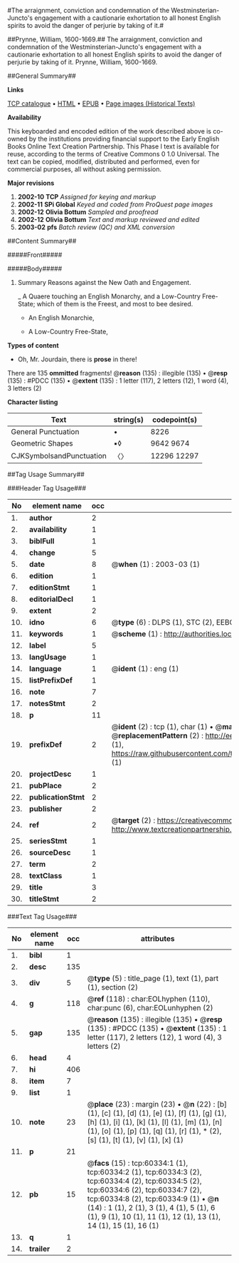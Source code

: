 #The arraignment, conviction and condemnation of the Westminsterian-Juncto's engagement with a cautionarie exhortation to all honest English spirits to avoid the danger of perjurie by taking of it.#

##Prynne, William, 1600-1669.##
The arraignment, conviction and condemnation of the Westminsterian-Juncto's engagement with a cautionarie exhortation to all honest English spirits to avoid the danger of perjurie by taking of it.
Prynne, William, 1600-1669.

##General Summary##

**Links**

[TCP catalogue](http://www.ota.ox.ac.uk/tcp/)  • 
[HTML](http://tei.it.ox.ac.uk/tcp/Texts-HTML/free/A56/A56129.html)  • 
[EPUB](http://tei.it.ox.ac.uk/tcp/Texts-EPUB/free/A56/A56129.epub) • 
[Page images (Historical Texts)](https://data.historicaltexts.jisc.ac.uk/view?pubId=eebo-12363432e&pageId=eebo-12363432e-60334-1)

**Availability**

This keyboarded and encoded edition of the
	       work described above is co-owned by the institutions
	       providing financial support to the Early English Books
	       Online Text Creation Partnership. This Phase I text is
	       available for reuse, according to the terms of Creative
	       Commons 0 1.0 Universal. The text can be copied,
	       modified, distributed and performed, even for
	       commercial purposes, all without asking permission.

**Major revisions**

1. __2002-10__ __TCP__ *Assigned for keying and markup*
1. __2002-11__ __SPi Global__ *Keyed and coded from ProQuest page images*
1. __2002-12__ __Olivia Bottum__ *Sampled and proofread*
1. __2002-12__ __Olivia Bottum__ *Text and markup reviewed and edited*
1. __2003-02__ __pfs__ *Batch review (QC) and XML conversion*

##Content Summary##

#####Front#####

#####Body#####

1. Summary Reasons against the New Oath and Engagement.

    _ A Quaere touching an English Monarchy, and a Low-Country Free-State; which of them is the Freest, and most to bee desired.

      * An English Monarchie,

      * A Low-Country Free-State,

**Types of content**

  * Oh, Mr. Jourdain, there is **prose** in there!

There are 135 **ommitted** fragments! 
 @__reason__ (135) : illegible (135)  •  @__resp__ (135) : #PDCC (135)  •  @__extent__ (135) : 1 letter (117), 2 letters (12), 1 word (4), 3 letters (2)

**Character listing**


|Text|string(s)|codepoint(s)|
|---|---|---|
|General Punctuation|•|8226|
|Geometric Shapes|▪◊|9642 9674|
|CJKSymbolsandPunctuation|〈〉|12296 12297|

##Tag Usage Summary##

###Header Tag Usage###

|No|element name|occ|attributes|
|---|---|---|---|
|1.|__author__|2||
|2.|__availability__|1||
|3.|__biblFull__|1||
|4.|__change__|5||
|5.|__date__|8| @__when__ (1) : 2003-03 (1)|
|6.|__edition__|1||
|7.|__editionStmt__|1||
|8.|__editorialDecl__|1||
|9.|__extent__|2||
|10.|__idno__|6| @__type__ (6) : DLPS (1), STC (2), EEBO-CITATION (1), OCLC (1), VID (1)|
|11.|__keywords__|1| @__scheme__ (1) : http://authorities.loc.gov/ (1)|
|12.|__label__|5||
|13.|__langUsage__|1||
|14.|__language__|1| @__ident__ (1) : eng (1)|
|15.|__listPrefixDef__|1||
|16.|__note__|7||
|17.|__notesStmt__|2||
|18.|__p__|11||
|19.|__prefixDef__|2| @__ident__ (2) : tcp (1), char (1)  •  @__matchPattern__ (2) : ([0-9\-]+):([0-9IVX]+) (1), (.+) (1)  •  @__replacementPattern__ (2) : http://eebo.chadwyck.com/downloadtiff?vid=$1&page=$2 (1), https://raw.githubusercontent.com/textcreationpartnership/Texts/master/tcpchars.xml#$1 (1)|
|20.|__projectDesc__|1||
|21.|__pubPlace__|2||
|22.|__publicationStmt__|2||
|23.|__publisher__|2||
|24.|__ref__|2| @__target__ (2) : https://creativecommons.org/publicdomain/zero/1.0/ (1), http://www.textcreationpartnership.org/docs/. (1)|
|25.|__seriesStmt__|1||
|26.|__sourceDesc__|1||
|27.|__term__|2||
|28.|__textClass__|1||
|29.|__title__|3||
|30.|__titleStmt__|2||


###Text Tag Usage###

|No|element name|occ|attributes|
|---|---|---|---|
|1.|__bibl__|1||
|2.|__desc__|135||
|3.|__div__|5| @__type__ (5) : title_page (1), text (1), part (1), section (2)|
|4.|__g__|118| @__ref__ (118) : char:EOLhyphen (110), char:punc (6), char:EOLunhyphen (2)|
|5.|__gap__|135| @__reason__ (135) : illegible (135)  •  @__resp__ (135) : #PDCC (135)  •  @__extent__ (135) : 1 letter (117), 2 letters (12), 1 word (4), 3 letters (2)|
|6.|__head__|4||
|7.|__hi__|406||
|8.|__item__|7||
|9.|__list__|1||
|10.|__note__|23| @__place__ (23) : margin (23)  •  @__n__ (22) : [b] (1), [c] (1), [d] (1), [e] (1), [f] (1), [g] (1), [h] (1), [i] (1), [k] (1), [l] (1), [m] (1), [n] (1), [o] (1), [p] (1), [q] (1), [r] (1), * (2), [s] (1), [t] (1), [v] (1), [x] (1)|
|11.|__p__|21||
|12.|__pb__|15| @__facs__ (15) : tcp:60334:1 (1), tcp:60334:2 (1), tcp:60334:3 (2), tcp:60334:4 (2), tcp:60334:5 (2), tcp:60334:6 (2), tcp:60334:7 (2), tcp:60334:8 (2), tcp:60334:9 (1)  •  @__n__ (14) : 1 (1), 2 (1), 3 (1), 4 (1), 5 (1), 6 (1), 9 (1), 10 (1), 11 (1), 12 (1), 13 (1), 14 (1), 15 (1), 16 (1)|
|13.|__q__|1||
|14.|__trailer__|2||
